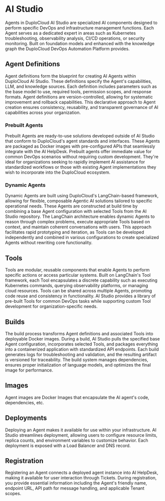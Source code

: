 # AI Studio

Agents in DuploCloud AI Studio are specialized AI components designed to perform specific DevOps and infrastructure management functions. Each Agent serves as a dedicated expert in areas such as Kubernetes troubleshooting, observability analysis, CI/CD operations, or security monitoring. Built on foundation models and enhanced with the knowledge graph the DuploCloud DevOps Automation Platform provides.&#x20;

## Agent Definitions

Agent definitions form the blueprint for creating AI Agents within DuploCloud AI Studio. These definitions specify the Agent's capabilities, LLM, and knowledge sources. Each definition includes parameters such as the base model to use, required tools, permission scopes, and response formats. Agent definitions are version-controlled, allowing for systematic improvement and rollback capabilities. This declarative approach to Agent creation ensures consistency, reusability, and transparent governance of AI capabilities across your organization.

### Prebuilt Agents

Prebuilt Agents are ready-to-use solutions developed outside of AI Studio that conform to DuploCloud's agent standards and interfaces. These Agents are packaged as Docker images with pre-configured APIs that seamlessly integrate with the AI HelpDesk. Prebuilt agents offer immediate value for common DevOps scenarios without requiring custom development. They're ideal for organizations seeking to rapidly implement AI assistance for standardized workflows or those with existing Agent implementations they wish to incorporate into the DuploCloud ecosystem.&#x20;

### Dynamic Agents

Dynamic Agents are built using DuploCloud's LangChain-based framework, allowing for flexible, composable Agentic AI solutions tailored to specific operational needs. These Agents are constructed at build time by combining a base Agent configuration with selected Tools from the AI Studio repository. The LangChain architecture enables dynamic Agents to reason through complex problems, execute appropriate Tools based on context, and maintain coherent conversations with users. This approach facilitates rapid prototyping and iteration, as Tools can be developed independently and combined in various configurations to create specialized Agents without rewriting core functionality.

## Tools

Tools are modular, reusable components that enable Agents to perform specific actions or access particular systems. Built on LangChain's Tool framework, each Tool encapsulates a discrete capability such as executing Kubernetes commands, querying observability platforms, or managing cloud resources. Tools can be shared across multiple Agents, promoting code reuse and consistency in functionality. AI Studio provides a library of pre-built Tools for common DevOps tasks while supporting custom Tool development for organization-specific needs.&#x20;

## Builds

The build process transforms Agent definitions and associated Tools into deployable Docker images. During a build, AI Studio pulls the specified base Agent configuration, incorporates selected Tools, and packages everything into a containerized application with standardized API endpoints. Each build generates logs for troubleshooting and validation, and the resulting artifact is versioned for traceability. The build system manages dependencies, ensures proper initialization of language models, and optimizes the final image for performance.&#x20;

## Images

Agent images are Docker Images that encapsulate the AI agent's code, dependencies, etc. &#x20;

## Deployments

Deploying an Agent makes it available for use within your infrastructure. AI Studio streamlines deployment, allowing users to configure resource limits, replica counts, and environment variables to customize behavior. Each deployment is exposed with a Load Balancer and DNS record. &#x20;

## Registration

Registering an Agent connects a deployed agent instance into AI HelpDesk, making it available for user interaction through Tickets. During registration, you provide essential information including the Agent's friendly name, endpoint URL, API path for message handling, and applicable Tenant scopes.&#x20;
